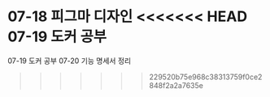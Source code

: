 07-18 피그마 디자인
<<<<<<< HEAD
07-19 도커 공부
=======
07-19 도커 공부
07-20 기능 명세서 정리
>>>>>>> 229520b75e968c38313759f0ce2848f2a2a7635e

